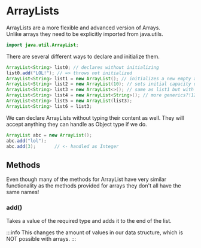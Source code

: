 # ArrayLists

ArrayLists are a more flexible and advanced version of Arrays.  
Unlike arrays they need to be explicitly imported from java.utils.

```java
import java.util.ArrayList;
```

There are several different ways to declare and initialize them.

```java
ArrayList<String> list0; // declares without initializing
list0.add("LOL!"); // => throws not initialized
ArrayList<String> list1 = new ArrayList(); // initializes a new empty arraylist
ArrayList<String> list2 = new ArrayList(10); // sets initial capacity of 10
ArrayList<String> list3 = new ArrayList<>(); // same as list1 but with generics... idk.
ArrayList<String> list4 = new ArrayList<String>(); // more generics?!12 still dont know.
ArrayList<String> list5 = new ArrayList(list3);
ArrayList<String> list6 = list3;
```

[//]: # (@TODO differences here)

We can declare ArrayLists without typing their content as well. They will accept anything they can handle as Object type if we do.

```java
ArrayList abc = new ArrayList();
abc.add("lol");
abc.add(3);       // <- handled as Integer
```

## Methods

Even though many of the methods for ArrayList have very similar functionality as the methods provided for arrays they don't all have the same names!

### add()

Takes a value of the required type and adds it to the end of the list.

:::info
This changes the amount of values in our data structure, which is NOT possible with arrays.
:::

```java


```
